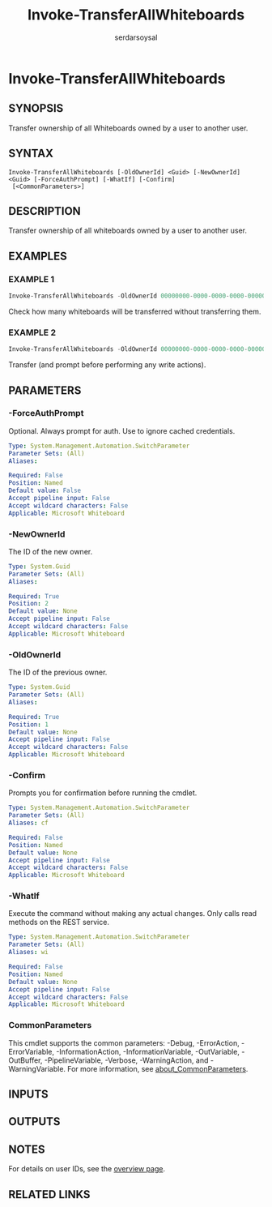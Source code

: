 ﻿---
external help file: WhiteboardAdmin-help.xml
Module Name: WhiteboardAdmin
online version: https://learn.microsoft.com/powershell/module/whiteboard/invoke-transferallwhiteboards
applicable: Microsoft Whiteboard
title: Invoke-TransferAllWhiteboards
schema: 2.0.0
author: serdarsoysal
ms.author: serdars
ms.reviewer:
---

# Invoke-TransferAllWhiteboards

## SYNOPSIS
Transfer ownership of all Whiteboards owned by a user to another user.

## SYNTAX

```
Invoke-TransferAllWhiteboards [-OldOwnerId] <Guid> [-NewOwnerId] <Guid> [-ForceAuthPrompt] [-WhatIf] [-Confirm]
 [<CommonParameters>]
```

## DESCRIPTION

Transfer ownership of all whiteboards owned by a user to another user.

## EXAMPLES

### EXAMPLE 1

```powershell
Invoke-TransferAllWhiteboards -OldOwnerId 00000000-0000-0000-0000-000000000001 -NewOwnerId 00000000-0000-0000-0000-000000000002 -WhatIf
```

Check how many whiteboards will be transferred without transferring them.

### EXAMPLE 2

```powershell
Invoke-TransferAllWhiteboards -OldOwnerId 00000000-0000-0000-0000-000000000001 -NewOwnerId 00000000-0000-0000-0000-000000000002
```

Transfer (and prompt before performing any write actions).

## PARAMETERS

### -ForceAuthPrompt

Optional. Always prompt for auth. Use to ignore cached credentials.

```yaml
Type: System.Management.Automation.SwitchParameter
Parameter Sets: (All)
Aliases:

Required: False
Position: Named
Default value: False
Accept pipeline input: False
Accept wildcard characters: False
Applicable: Microsoft Whiteboard
```

### -NewOwnerId

The ID of the new owner.

```yaml
Type: System.Guid
Parameter Sets: (All)
Aliases:

Required: True
Position: 2
Default value: None
Accept pipeline input: False
Accept wildcard characters: False
Applicable: Microsoft Whiteboard
```

### -OldOwnerId

The ID of the previous owner.

```yaml
Type: System.Guid
Parameter Sets: (All)
Aliases:

Required: True
Position: 1
Default value: None
Accept pipeline input: False
Accept wildcard characters: False
Applicable: Microsoft Whiteboard
```

### -Confirm

Prompts you for confirmation before running the cmdlet.

```yaml
Type: System.Management.Automation.SwitchParameter
Parameter Sets: (All)
Aliases: cf

Required: False
Position: Named
Default value: None
Accept pipeline input: False
Accept wildcard characters: False
Applicable: Microsoft Whiteboard
```

### -WhatIf

Execute the command without making any actual changes. Only calls read methods on the REST service.

```yaml
Type: System.Management.Automation.SwitchParameter
Parameter Sets: (All)
Aliases: wi

Required: False
Position: Named
Default value: None
Accept pipeline input: False
Accept wildcard characters: False
Applicable: Microsoft Whiteboard
```

### CommonParameters

This cmdlet supports the common parameters: -Debug, -ErrorAction, -ErrorVariable, -InformationAction, -InformationVariable, -OutVariable, -OutBuffer, -PipelineVariable, -Verbose, -WarningAction, and -WarningVariable. For more information, see [about_CommonParameters](https://go.microsoft.com/fwlink/p/?LinkID=113216).

## INPUTS

## OUTPUTS

## NOTES

For details on user IDs, see the [overview page](../../docs-conceptual/overview.md).

## RELATED LINKS
